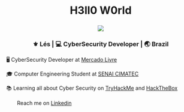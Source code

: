 <div align="center">
  <h1> H3ll0 W0rld </h1>
</div>
<div align="center">
  <h3><img src="https://c.tenor.com/pBrzvwLzbwoAAAAi/hacking-hack.gif"></h3>
</div>

<div align="center">
<h3> ⚜️ Lés | 💻 CyberSecurity Developer | 🌏 Brazil </h3> 
</div>

🖥️ CyberSecurity Developer at [Mercado Livre](https://www.mercadolivre.com.br/)

🎓 Computer Engineering Student at [SENAI CIMATEC](http://www.senaicimatec.com.br/)

📚 Learning all about Cyber Security on [TryHackMe](https://tryhackme.com/p/LisAzevedo) and [HackTheBox](https://app.hackthebox.com/profile/87842) 

<a href="https://www.linkedin.com/in/lis-azevedo/"><img height="17" src="https://raw.githubusercontent.com/trinwin/trinwin/master/icons/linkedin.png?raw=true"></a>&nbsp;&nbsp; Reach me on [Linkedin](https://www.linkedin.com/in/lis-azevedo/)
